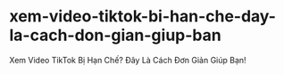 # xem-video-tiktok-bi-han-che-day-la-cach-don-gian-giup-ban
Xem Video TikTok Bị Hạn Chế? Đây Là Cách Đơn Giản Giúp Bạn!
